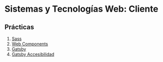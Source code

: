 # Sistemas y Tecnologías Web: Cliente

## Prácticas

1. [Sass](sass)
2. [Web Components](web-components)
3. [Gatsby](gatsby)
4. [Gatsby Accesibilidad](gatsby-accesibilidad)